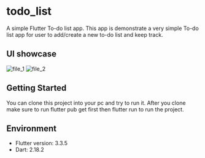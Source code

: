 # todo_list

A simple Flutter To-do list app. This app is demonstrate a very simple To-do list app for user to add/create a new to-do list and keep track.

## UI showcase

![file_1](https://i.postimg.cc/HkMCXnQK/Simulator-Screen-Shot-i-Phone-14-Pro-2023-01-16-at-14-26-16.png)
![file_2](https://i.postimg.cc/3NqPDQWY/Simulator-Screen-Shot-i-Phone-14-Pro-2023-01-16-at-14-26-20.png)

## Getting Started

You can clone this project into your pc and try to run it. After you clone make sure to run flutter pub get first then flutter run to run the project.

## Environment

- Flutter version: 3.3.5
- Dart: 2.18.2

<!-- A few resources to get you started if this is your first Flutter project:

- [Lab: Write your first Flutter app](https://docs.flutter.dev/get-started/codelab)
- [Cookbook: Useful Flutter samples](https://docs.flutter.dev/cookbook)

For help getting started with Flutter development, view the
[online documentation](https://docs.flutter.dev/), which offers tutorials,
samples, guidance on mobile development, and a full API reference. -->
